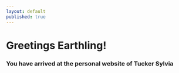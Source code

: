 ```yaml
---
layout: default
published: true
---
```


# Greetings Earthling!

### You have arrived at the personal website of Tucker Sylvia
